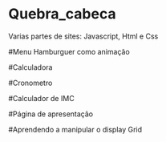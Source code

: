 # Quebra_cabeca
 Varias partes de sites: Javascript, Html e Css
 
 #Menu Hamburguer como animação
 
 #Calculadora
 
 #Cronometro
 
 #Calculador de IMC
 
 #Página de apresentação

 #Aprendendo a manipular o display Grid
